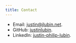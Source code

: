 ```yaml
---
title: Contact
---
```


- Email: [justin@jlubin.net][email].
- GitHub: [justinlubin][github].
- LinkedIn: [justin-philip-lubin][linkedin].

[email]: mailto:justin@jlubin.net
[github]: https://github.com/justinlubin/
[linkedin]: https://www.linkedin.com/in/justin-philip-lubin
